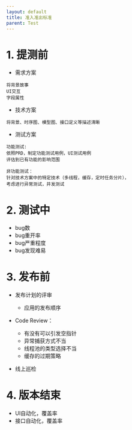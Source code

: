 ```yaml
---
layout: default
title: 准入准出标准
parent: Test
---
```


# 1. 提测前

- 需求方案

```text
将背景故事
UI交互
字段属性
```

- 技术方案

```text
将背景、时序图、模型图、接口定义等描述清晰
```

- 测试方案

```text
功能测试:
依照PRD，制定功能测试用例，UI测试用例
评估到已有功能的影响范围

非功能测试：
针对技术方案中的特定技术（多线程，缓存，定时任务分片），
考虑进行异常测试，并发测试

```

# 2. 测试中

- bug数
- bug重开率
- bug严重程度
- bug发现难易

# 3. 发布前

- 发布计划的评审
  - 应用的发布顺序
  
- Code Review：
  - 有没有可以引发空指针
  - 异常捕获方式不当
  - 线程池的类型选择不当
  - 缓存的过期策略
- 线上巡检

# 4. 版本结束
- UI自动化，覆盖率
- 接口自动化，覆盖率